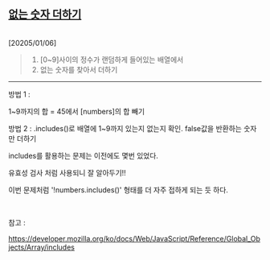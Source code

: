 ## [없는 숫자 더하기](https://school.programmers.co.kr/learn/courses/30/lessons/86051)

<Br>
[20205/01/06]

> 1.  [0~9]사이의 정수가 랜덤하게 들어있는 배열에서
> 2.  없는 숫자를 찾아서 더하기

---

방법 1 :

1~9까지의 합 = 45에서 [numbers]의 합 빼기

방법 2 :
.includes()로 배열에 1~9까지 있는지 없는지 확인. false값을 반환하는 숫자만 더하기

includes를 활용하는 문제는 이전에도 몇번 있었다.

유효성 검사 처럼 사용되니 잘 알아두기!!

이번 문제처럼 '!numbers.includes()' 형태를 더 자주 접하게 되는 듯 하다.

<br />

참고 :

https://developer.mozilla.org/ko/docs/Web/JavaScript/Reference/Global_Objects/Array/includes

